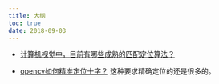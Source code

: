 ```yaml
---
title: 大纲
toc: true
date: 2018-09-03
---
```




- [计算机视觉中，目前有哪些成熟的匹配定位算法？](https://www.zhihu.com/question/39513724)


- [opencv如何精准定位十字？](https://www.zhihu.com/question/67545797) 这种要求精确定位的还是很多的。
